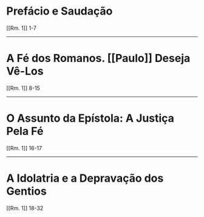 # Prefácio e Saudação
[[Rm. 1]] 1-7

---
# A Fé dos Romanos. [[Paulo]] Deseja Vê-Los
[[Rm. 1]] 8-15

---
# O Assunto da Epístola: A Justiça Pela Fé
[[Rm. 1]] 16-17

---
# A Idolatria e a Depravação dos Gentios
[[Rm. 1]] 18-32